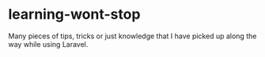 # learning-wont-stop
Many pieces of tips, tricks or just knowledge that I have picked up along the way while using Laravel.
